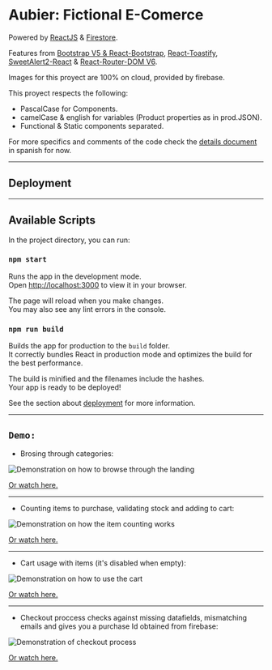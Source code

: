 # Aubier: Fictional E-Comerce 

Powered by [ReactJS](https://github.com/facebook/create-react-app) & [Firestore](https://firebase.google.com/docs/firestore). 

Features from [Bootstrap V5 & React-Bootstrap](https://getbootstrap.com/docs/5.0/getting-started/introduction/), [React-Toastify](https://fkhadra.github.io/react-toastify/introduction), [SweetAlert2-React](https://sweetalert2.github.io/) & [React-Router-DOM V6](https://reactrouter.com/en/main).

Images for this proyect are 100% on cloud, provided by firebase.

This proyect respects the following:
* PascalCase for Components.
* camelCase & english for variables (Product properties as in prod.JSON). 
* Functional & Static components separated.

For more specifics and comments of the code check the [details document](https://github.com/menegol-t/Aubier-TomasMenegolReactJS/blob/master/DetailsDocument.md) in spanish for now.

---
## Deployment



---
## Available Scripts

In the project directory, you can run:

### `npm start`

Runs the app in the development mode.\
Open [http://localhost:3000](http://localhost:3000) to view it in your browser.

The page will reload when you make changes.\
You may also see any lint errors in the console.

### `npm run build`

Builds the app for production to the `build` folder.\
It correctly bundles React in production mode and optimizes the build for the best performance.

The build is minified and the filenames include the hashes.\
Your app is ready to be deployed!

See the section about [deployment](https://facebook.github.io/create-react-app/docs/deployment) for more information.

---

## `Demo:`
* Brosing through categories:

![Demonstration on how to browse through the landing](https://firebasestorage.googleapis.com/v0/b/aubier-coderhousereact.appspot.com/o/chiquitos%2Fcategory.gif?alt=media&token=65ba112e-dd08-491e-aee6-e3da80097548)

[Or watch here.](https://firebasestorage.googleapis.com/v0/b/aubier-coderhousereact.appspot.com/o/chiquitos%2Fcategory.gif?alt=media&token=65ba112e-dd08-491e-aee6-e3da80097548)

---
* Counting items to purchase, validating stock and adding to cart:

![Demonstration on how the item counting works](https://firebasestorage.googleapis.com/v0/b/aubier-coderhousereact.appspot.com/o/chiquitos%2Fcounter.gif?alt=media&token=32e2b62e-b353-4251-81fd-5d10e4aa8a6f)

[Or watch here.](https://firebasestorage.googleapis.com/v0/b/aubier-coderhousereact.appspot.com/o/chiquitos%2Fcounter.gif?alt=media&token=32e2b62e-b353-4251-81fd-5d10e4aa8a6f)

---
* Cart usage with items (it's disabled when empty):

![Demonstration on how to use the cart](https://firebasestorage.googleapis.com/v0/b/aubier-coderhousereact.appspot.com/o/chiquitos%2Fcart.gif?alt=media&token=43cf262d-2aab-4b00-bdbb-d70b0d851315)

[Or watch here.](https://firebasestorage.googleapis.com/v0/b/aubier-coderhousereact.appspot.com/o/chiquitos%2Fcart.gif?alt=media&token=43cf262d-2aab-4b00-bdbb-d70b0d851315)

---
* Checkout proccess checks against missing datafields, mismatching emails and gives you a purchase Id obtained from firebase:

![Demonstration of checkout process](https://firebasestorage.googleapis.com/v0/b/aubier-coderhousereact.appspot.com/o/chiquitos%2Fcheckout.gif?alt=media&token=69ce3cbe-eca7-415a-b05a-ce3973ef3ee8)

[Or watch here.](https://firebasestorage.googleapis.com/v0/b/aubier-coderhousereact.appspot.com/o/chiquitos%2Fcheckout.gif?alt=media&token=69ce3cbe-eca7-415a-b05a-ce3973ef3ee8)